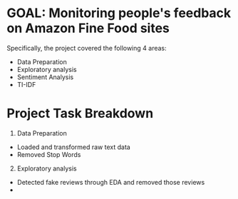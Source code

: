 # GOAL: Monitoring people's feedback on Amazon Fine Food sites

 Specifically, the project covered the following 4 areas:

 - Data Preparation
- Exploratory analysis
- Sentiment Analysis
- TI-IDF

# Project Task Breakdown

1. Data Preparation
- Loaded and transformed raw text data
- Removed Stop Words
2. Exploratory analysis
- Detected fake reviews through EDA and removed those reviews
- 
